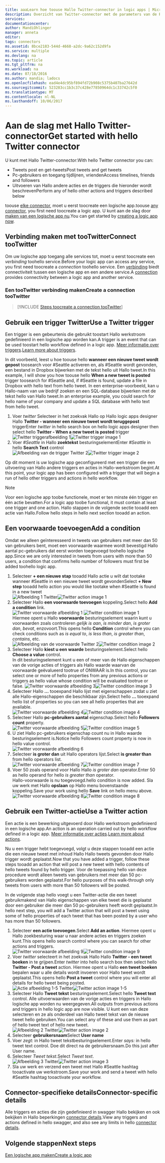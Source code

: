 ```yaml
---
title: aaaLearn hoe toouse Hallo Twitter-connector in logic apps | Microsoft Docs
description: Overzicht van Twitter-connector met de parameters van de REST-API
services: 
documentationcenter: 
author: MandiOhlinger
manager: anneta
editor: 
tags: connectors
ms.assetid: 8bce2183-544d-4668-a2dc-9a62c152d9fa
ms.service: multiple
ms.devlang: na
ms.topic: article
ms.tgt_pltfrm: na
ms.workload: na
ms.date: 07/18/2016
ms.author: mandia; ladocs
ms.openlocfilehash: ead4e4dc95bf894fd72b908c5375b407ba27642d
ms.sourcegitcommit: 523283cc1b3c37c428e77850964dc1c33742c5f0
ms.translationtype: MT
ms.contentlocale: nl-NL
ms.lasthandoff: 10/06/2017
---
```

# <a name="get-started-with-hello-twitter-connector"></a><span data-ttu-id="a2d7f-103">Aan de slag met Hallo Twitter-connector</span><span class="sxs-lookup"><span data-stu-id="a2d7f-103">Get started with hello Twitter connector</span></span>
<span data-ttu-id="a2d7f-104">U kunt met Hallo Twitter-connector:</span><span class="sxs-lookup"><span data-stu-id="a2d7f-104">With hello Twitter connector you can:</span></span>

* <span data-ttu-id="a2d7f-105">Tweets post en get-tweets</span><span class="sxs-lookup"><span data-stu-id="a2d7f-105">Post tweets and get tweets</span></span>
* <span data-ttu-id="a2d7f-106">Pc-gebruikers en toegang tijdlijnen, vrienden</span><span class="sxs-lookup"><span data-stu-id="a2d7f-106">Access timelines, friends and followers</span></span>
* <span data-ttu-id="a2d7f-107">Uitvoeren van Hallo andere acties en de triggers die hieronder wordt beschreven</span><span class="sxs-lookup"><span data-stu-id="a2d7f-107">Perform any of hello other actions and triggers described below</span></span>  

<span data-ttu-id="a2d7f-108">toouse [elke connector](apis-list.md), moet u eerst toocreate een logische app.</span><span class="sxs-lookup"><span data-stu-id="a2d7f-108">toouse [any connector](apis-list.md), you first need toocreate a logic app.</span></span> <span data-ttu-id="a2d7f-109">U kunt aan de slag door [maken van een logische app nu](../logic-apps/logic-apps-create-a-logic-app.md).</span><span class="sxs-lookup"><span data-stu-id="a2d7f-109">You can get started by [creating a logic app now](../logic-apps/logic-apps-create-a-logic-app.md).</span></span>  

## <a name="connect-tootwitter"></a><span data-ttu-id="a2d7f-110">Verbinding maken met tooTwitter</span><span class="sxs-lookup"><span data-stu-id="a2d7f-110">Connect tooTwitter</span></span>
<span data-ttu-id="a2d7f-111">Om uw logische app toegang alle services tot, moet u eerst toocreate een *verbinding* toohello service.</span><span class="sxs-lookup"><span data-stu-id="a2d7f-111">Before your logic app can access any service, you first need toocreate a *connection* toohello service.</span></span> <span data-ttu-id="a2d7f-112">Een [verbinding](connectors-overview.md) biedt connectiviteit tussen een logische app en een andere service.</span><span class="sxs-lookup"><span data-stu-id="a2d7f-112">A [connection](connectors-overview.md) provides connectivity between a logic app and another service.</span></span>  

### <a name="create-a-connection-tootwitter"></a><span data-ttu-id="a2d7f-113">Een tooTwitter verbinding maken</span><span class="sxs-lookup"><span data-stu-id="a2d7f-113">Create a connection tooTwitter</span></span>
> [!INCLUDE [Steps toocreate a connection tooTwitter](../../includes/connectors-create-api-twitter.md)]
> 
> 

## <a name="use-a-twitter-trigger"></a><span data-ttu-id="a2d7f-114">Gebruik een trigger Twitter</span><span class="sxs-lookup"><span data-stu-id="a2d7f-114">Use a Twitter trigger</span></span>
<span data-ttu-id="a2d7f-115">Een trigger is een gebeurtenis die gebruikt toostart Hallo werkstroom gedefinieerd in een logische app worden kan.</span><span class="sxs-lookup"><span data-stu-id="a2d7f-115">A trigger is an event that can be used toostart hello workflow defined in a logic app.</span></span> <span data-ttu-id="a2d7f-116">[Meer informatie over triggers](../logic-apps/logic-apps-what-are-logic-apps.md#logic-app-concepts).</span><span class="sxs-lookup"><span data-stu-id="a2d7f-116">[Learn more about triggers](../logic-apps/logic-apps-what-are-logic-apps.md#logic-app-concepts).</span></span>

<span data-ttu-id="a2d7f-117">In dit voorbeeld, leest u hoe toouse hello **wanneer een nieuwe tweet wordt gepost** toosearch voor #Seattle activeren en, als #Seattle wordt gevonden, een bestand in Dropbox bijwerken met de tekst hello uit Hallo tweet.</span><span class="sxs-lookup"><span data-stu-id="a2d7f-117">In this example, I will show you how toouse hello **When a new tweet is posted**  trigger toosearch for #Seattle and, if #Seattle is found, update a file in Dropbox with hello text from hello tweet.</span></span> <span data-ttu-id="a2d7f-118">In een enterprise-voorbeeld, kan u Hallo-naam van uw bedrijf zoeken en een SQL-database bijwerken met de tekst hello van Hallo tweet.</span><span class="sxs-lookup"><span data-stu-id="a2d7f-118">In an enterprise example, you could search for hello name of your company and update a SQL database with hello text from hello tweet.</span></span>

1. <span data-ttu-id="a2d7f-119">Voer *twitter* Selecteer in het zoekvak Hallo op Hallo logic apps designer Hallo **Twitter - wanneer een nieuwe tweet wordt teruggepost** trigger</span><span class="sxs-lookup"><span data-stu-id="a2d7f-119">Enter *twitter* in hello search box on hello logic apps designer then select hello **Twitter - When a new tweet is posted**  trigger</span></span>   
   <span data-ttu-id="a2d7f-120">![Twitter triggerafbeelding 1](./media/connectors-create-api-twitter/trigger-1.png)</span><span class="sxs-lookup"><span data-stu-id="a2d7f-120">![Twitter trigger image 1](./media/connectors-create-api-twitter/trigger-1.png)</span></span>  
2. <span data-ttu-id="a2d7f-121">Voer *#Seattle* in Hallo **zoektekst** besturingselement</span><span class="sxs-lookup"><span data-stu-id="a2d7f-121">Enter *#Seattle* in hello **Search Text** control</span></span>  
   <span data-ttu-id="a2d7f-122">![Afbeelding van de trigger Twitter 2](./media/connectors-create-api-twitter/trigger-2.png)</span><span class="sxs-lookup"><span data-stu-id="a2d7f-122">![Twitter trigger image 2](./media/connectors-create-api-twitter/trigger-2.png)</span></span> 

<span data-ttu-id="a2d7f-123">Op dit moment is uw logische app geconfigureerd met een trigger die een uitvoering van Hallo andere triggers en acties in Hallo-werkstroom begint.</span><span class="sxs-lookup"><span data-stu-id="a2d7f-123">At this point, your logic app has been configured with a trigger that will begin a run of hello other triggers and actions in hello workflow.</span></span> 

> [!NOTE]
> <span data-ttu-id="a2d7f-124">Voor een logische app toobe functionele, moet er ten minste één trigger en één actie bevatten.</span><span class="sxs-lookup"><span data-stu-id="a2d7f-124">For a logic app toobe functional, it must contain at least one trigger and one action.</span></span> <span data-ttu-id="a2d7f-125">Hallo stappen in de volgende sectie tooadd een actie van Hallo.</span><span class="sxs-lookup"><span data-stu-id="a2d7f-125">Follow hello steps in hello next section tooadd an action.</span></span>  
> 
> 

## <a name="add-a-condition"></a><span data-ttu-id="a2d7f-126">Een voorwaarde toevoegen</span><span class="sxs-lookup"><span data-stu-id="a2d7f-126">Add a condition</span></span>
<span data-ttu-id="a2d7f-127">Omdat we alleen geïnteresseerd in tweets van gebruikers met meer dan 50 van gebruikers bent, moet een voorwaarde waarmee wordt bevestigd Hallo aantal pc-gebruikers dat eerst worden toegevoegd toohello logische app.</span><span class="sxs-lookup"><span data-stu-id="a2d7f-127">Since we are only interested in tweets from users with more than 50 users, a condition that confirms hello number of followers must first be added toohello logic app.</span></span>  

1. <span data-ttu-id="a2d7f-128">Selecteer **+ een nieuwe stap** tooadd Hallo actie u wilt dat tootake wanneer #Seattle in een nieuwe tweet wordt gevonden</span><span class="sxs-lookup"><span data-stu-id="a2d7f-128">Select **+ New step** tooadd hello action you would like tootake when #Seattle is found in a new tweet</span></span>  
   <span data-ttu-id="a2d7f-129">![Afbeelding 1 Twitter](../../includes/media/connectors-create-api-twitter/action-1.png)</span><span class="sxs-lookup"><span data-stu-id="a2d7f-129">![Twitter action image 1](../../includes/media/connectors-create-api-twitter/action-1.png)</span></span>  
2. <span data-ttu-id="a2d7f-130">Selecteer Hallo **een voorwaarde toevoegen** koppeling.</span><span class="sxs-lookup"><span data-stu-id="a2d7f-130">Select hello **Add a condition** link.</span></span>  
   <span data-ttu-id="a2d7f-131">![Twitter voorwaarde afbeelding 1](../../includes/media/connectors-create-api-twitter/condition-1.png) </span><span class="sxs-lookup"><span data-stu-id="a2d7f-131">![Twitter condition image 1](../../includes/media/connectors-create-api-twitter/condition-1.png) </span></span>  
   <span data-ttu-id="a2d7f-132">Hiermee opent u Hallo **voorwaarde** besturingselement waarin kunt u voorwaarden zoals controleren *gelijk is aan*, *is minder dan*, *is groter dan*, *bevat*, enzovoort.</span><span class="sxs-lookup"><span data-stu-id="a2d7f-132">This opens hello **Condition** control where you can check conditions such as *is equal to*, *is less than*, *is greater than*, *contains*, etc.</span></span>  
   <span data-ttu-id="a2d7f-133">![Afbeelding van de voorwaarde Twitter 2](../../includes/media/connectors-create-api-twitter/condition-2.png)</span><span class="sxs-lookup"><span data-stu-id="a2d7f-133">![Twitter condition image 2](../../includes/media/connectors-create-api-twitter/condition-2.png)</span></span>   
3. <span data-ttu-id="a2d7f-134">Selecteer Hallo **kiest u een waarde** besturingselement.</span><span class="sxs-lookup"><span data-stu-id="a2d7f-134">Select hello **Choose a value** control.</span></span>  
   <span data-ttu-id="a2d7f-135">In dit besturingselement kunt u een of meer van de Hallo eigenschappen van de vorige acties of triggers als Hallo waarde waarvan de voorwaarde geëvalueerd tootrue of ONWAAR is.</span><span class="sxs-lookup"><span data-stu-id="a2d7f-135">In this control, you can select one or more of hello properties from any previous actions or triggers as hello value whose condition will be evaluated tootrue or false.</span></span>
   <span data-ttu-id="a2d7f-136">![Twitter voorwaarde afbeelding 3](../../includes/media/connectors-create-api-twitter/condition-3.png)</span><span class="sxs-lookup"><span data-stu-id="a2d7f-136">![Twitter condition image 3](../../includes/media/connectors-create-api-twitter/condition-3.png)</span></span>   
4. <span data-ttu-id="a2d7f-137">Selecteer Hallo **...**  tooexpand Hallo lijst met eigenschappen zodat u ziet alle Hallo-eigenschappen die beschikbaar zijn.</span><span class="sxs-lookup"><span data-stu-id="a2d7f-137">Select hello **...** tooexpand hello list of properties so you can see all hello properties that are available.</span></span>        
   <span data-ttu-id="a2d7f-138">![Twitter voorwaarde afbeelding 4](../../includes/media/connectors-create-api-twitter/condition-4.png)</span><span class="sxs-lookup"><span data-stu-id="a2d7f-138">![Twitter condition image 4](../../includes/media/connectors-create-api-twitter/condition-4.png)</span></span>   
5. <span data-ttu-id="a2d7f-139">Selecteer Hallo **pc-gebruikers aantal** eigenschap.</span><span class="sxs-lookup"><span data-stu-id="a2d7f-139">Select hello **Followers count** property.</span></span>    
   <span data-ttu-id="a2d7f-140">![Twitter voorwaarde afbeelding 5](../../includes/media/connectors-create-api-twitter/condition-5.png)</span><span class="sxs-lookup"><span data-stu-id="a2d7f-140">![Twitter condition image 5](../../includes/media/connectors-create-api-twitter/condition-5.png)</span></span>   
6. <span data-ttu-id="a2d7f-141">U ziet Hallo pc-gebruikers eigenschap count nu in Hallo waarde besturingselement is.</span><span class="sxs-lookup"><span data-stu-id="a2d7f-141">Notice hello Followers count property is now in hello value control.</span></span>    
   ![Twitter voorwaarde afbeelding 6](../../includes/media/connectors-create-api-twitter/condition-6.png)   
7. <span data-ttu-id="a2d7f-143">Selecteer **is groter dan** uit Hallo operators lijst.</span><span class="sxs-lookup"><span data-stu-id="a2d7f-143">Select **is greater than** from hello operators list.</span></span>    
   <span data-ttu-id="a2d7f-144">![Twitter voorwaarde afbeelding 7](../../includes/media/connectors-create-api-twitter/condition-7.png)</span><span class="sxs-lookup"><span data-stu-id="a2d7f-144">![Twitter condition image 7](../../includes/media/connectors-create-api-twitter/condition-7.png)</span></span>   
8. <span data-ttu-id="a2d7f-145">Voer 50 zoals operand voor Hallo Hallo *is groter dan* operator.</span><span class="sxs-lookup"><span data-stu-id="a2d7f-145">Enter 50 as hello operand for hello *is greater than* operator.</span></span>  
   <span data-ttu-id="a2d7f-146">Hallo-voorwaarde is nu toegevoegd.</span><span class="sxs-lookup"><span data-stu-id="a2d7f-146">hello condition is now added.</span></span> <span data-ttu-id="a2d7f-147">Sla uw werk met Hallo **opslaan** op Hallo menu bovenstaande koppeling.</span><span class="sxs-lookup"><span data-stu-id="a2d7f-147">Save your work using hello **Save** link on hello menu above.</span></span>    
   <span data-ttu-id="a2d7f-148">![Twitter voorwaarde afbeelding 8](../../includes/media/connectors-create-api-twitter/condition-8.png)</span><span class="sxs-lookup"><span data-stu-id="a2d7f-148">![Twitter condition image 8](../../includes/media/connectors-create-api-twitter/condition-8.png)</span></span>   

## <a name="use-a-twitter-action"></a><span data-ttu-id="a2d7f-149">Gebruik een Twitter-actie</span><span class="sxs-lookup"><span data-stu-id="a2d7f-149">Use a Twitter action</span></span>
<span data-ttu-id="a2d7f-150">Een actie is een bewerking uitgevoerd door Hallo werkstroom gedefinieerd in een logische app.</span><span class="sxs-lookup"><span data-stu-id="a2d7f-150">An action is an operation carried out by hello workflow defined in a logic app.</span></span> <span data-ttu-id="a2d7f-151">[Meer informatie over acties](../logic-apps/logic-apps-what-are-logic-apps.md#logic-app-concepts).</span><span class="sxs-lookup"><span data-stu-id="a2d7f-151">[Learn more about actions](../logic-apps/logic-apps-what-are-logic-apps.md#logic-app-concepts).</span></span>  

<span data-ttu-id="a2d7f-152">Nu u een trigger hebt toegevoegd, volgt u deze stappen tooadd een actie die een nieuwe tweet met inhoud Hallo Hallo tweets gevonden door Hallo trigger wordt geplaatst.</span><span class="sxs-lookup"><span data-stu-id="a2d7f-152">Now that you have added a trigger, follow these steps tooadd an action that will post a new tweet with hello contents of hello tweets found by hello trigger.</span></span> <span data-ttu-id="a2d7f-153">Voor de toepassing hello van deze procedure wordt alleen tweets van gebruikers met meer dan 50 pc-gebruikers worden geplaatst.</span><span class="sxs-lookup"><span data-stu-id="a2d7f-153">For hello purposes of this walk-through only tweets from users with more than 50 followers will be posted.</span></span>  

<span data-ttu-id="a2d7f-154">In de volgende stap hello voegt u een Twitter-actie die een tweet gebruikmakend van Hallo eigenschappen van elke tweet die is geplaatst door een gebruiker die meer dan 50 pc-gebruikers heeft wordt geplaatst.</span><span class="sxs-lookup"><span data-stu-id="a2d7f-154">In hello next step, you will add a Twitter action that will post a tweet using some of hello properties of each tweet that has been posted by a user who has more than 50 followers.</span></span>  

1. <span data-ttu-id="a2d7f-155">Selecteer **een actie toevoegen**.</span><span class="sxs-lookup"><span data-stu-id="a2d7f-155">Select **Add an action**.</span></span> <span data-ttu-id="a2d7f-156">Hiermee opent u Hallo zoekbesturing waar u naar andere acties en triggers zoeken kunt.</span><span class="sxs-lookup"><span data-stu-id="a2d7f-156">This opens hello search control where you can search for other actions and triggers.</span></span>  
   <span data-ttu-id="a2d7f-157">![Twitter voorwaarde afbeelding 9](../../includes/media/connectors-create-api-twitter/condition-9.png)</span><span class="sxs-lookup"><span data-stu-id="a2d7f-157">![Twitter condition image 9](../../includes/media/connectors-create-api-twitter/condition-9.png)</span></span>   
2. <span data-ttu-id="a2d7f-158">Voer *twitter* selecteert in het zoekvak Hallo Hallo **Twitter - een tweet boeken** in te grijpen.</span><span class="sxs-lookup"><span data-stu-id="a2d7f-158">Enter *twitter* into hello search box then select hello **Twitter - Post a tweet** action.</span></span> <span data-ttu-id="a2d7f-159">Hiermee opent u Hallo **een tweet boeken** bepalen waar u alle details wordt invoeren voor Hallo tweet wordt geplaatst.</span><span class="sxs-lookup"><span data-stu-id="a2d7f-159">This opens hello **Post a tweet** control where you will enter all details for hello tweet being posted.</span></span>      
   <span data-ttu-id="a2d7f-160">![Actie afbeelding 1-5 Twitter](../../includes/media/connectors-create-api-twitter/action-1-5.png)</span><span class="sxs-lookup"><span data-stu-id="a2d7f-160">![Twitter action image 1-5](../../includes/media/connectors-create-api-twitter/action-1-5.png)</span></span>   
3. <span data-ttu-id="a2d7f-161">Selecteer Hallo **Tweet tekst** besturingselement.</span><span class="sxs-lookup"><span data-stu-id="a2d7f-161">Select hello **Tweet text** control.</span></span> <span data-ttu-id="a2d7f-162">Alle uitvoerwaarden van de vorige acties en triggers in Hallo logische app worden nu weergegeven.</span><span class="sxs-lookup"><span data-stu-id="a2d7f-162">All outputs from previous actions and triggers in hello logic app are now visible.</span></span> <span data-ttu-id="a2d7f-163">U kunt een van deze selecteren en ze als onderdeel van Hallo tweet tekst van de nieuwe tweet hello gebruiken.</span><span class="sxs-lookup"><span data-stu-id="a2d7f-163">You can select any of these and use them as part of hello tweet text of hello new tweet.</span></span>     
   <span data-ttu-id="a2d7f-164">![Afbeelding 2 Twitter](../../includes/media/connectors-create-api-twitter/action-2.png)</span><span class="sxs-lookup"><span data-stu-id="a2d7f-164">![Twitter action image 2](../../includes/media/connectors-create-api-twitter/action-2.png)</span></span>   
4. <span data-ttu-id="a2d7f-165">Selecteer **gebruikersnaam**</span><span class="sxs-lookup"><span data-stu-id="a2d7f-165">Select **User name**</span></span>   
5. <span data-ttu-id="a2d7f-166">Voer *zegt:* in Hallo tweet tekstbesturingselement.</span><span class="sxs-lookup"><span data-stu-id="a2d7f-166">Enter *says:* in hello tweet text control.</span></span> <span data-ttu-id="a2d7f-167">Doe dit direct na de gebruikersnaam.</span><span class="sxs-lookup"><span data-stu-id="a2d7f-167">Do this just after User name.</span></span>  
6. <span data-ttu-id="a2d7f-168">Selecteer *Tweet tekst*.</span><span class="sxs-lookup"><span data-stu-id="a2d7f-168">Select *Tweet text*.</span></span>       
   <span data-ttu-id="a2d7f-169">![Afbeelding 3 Twitter](../../includes/media/connectors-create-api-twitter/action-3.png)</span><span class="sxs-lookup"><span data-stu-id="a2d7f-169">![Twitter action image 3](../../includes/media/connectors-create-api-twitter/action-3.png)</span></span>   
7. <span data-ttu-id="a2d7f-170">Sla uw werk en verzend een tweet met Hallo #Seattle hashtag tooactivate uw werkstroom.</span><span class="sxs-lookup"><span data-stu-id="a2d7f-170">Save your work and send a tweet with hello #Seattle hashtag tooactivate your workflow.</span></span>  


## <a name="connector-specific-details"></a><span data-ttu-id="a2d7f-171">Connector-specifieke details</span><span class="sxs-lookup"><span data-stu-id="a2d7f-171">Connector-specific details</span></span>

<span data-ttu-id="a2d7f-172">Alle triggers en acties die zijn gedefinieerd in swagger Hallo bekijken en ook bekijken in Hallo beperkingen [connector details](/connectors/twitterconnector/).</span><span class="sxs-lookup"><span data-stu-id="a2d7f-172">View any triggers and actions defined in hello swagger, and also see any limits in hello [connector details](/connectors/twitterconnector/).</span></span> 

## <a name="next-steps"></a><span data-ttu-id="a2d7f-173">Volgende stappen</span><span class="sxs-lookup"><span data-stu-id="a2d7f-173">Next steps</span></span>
[<span data-ttu-id="a2d7f-174">Een logische app maken</span><span class="sxs-lookup"><span data-stu-id="a2d7f-174">Create a logic app</span></span>](../logic-apps/logic-apps-create-a-logic-app.md)

